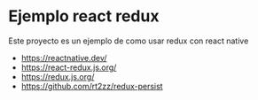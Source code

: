 # Ejemplo react redux
Este proyecto es un ejemplo de como usar redux con react native

- https://reactnative.dev/
- https://react-redux.js.org/
- https://redux.js.org/
- https://github.com/rt2zz/redux-persist
